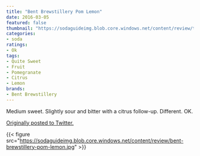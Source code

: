 ```yaml
---
title: "Bent Brewstillery Pom Lemon"
date: 2016-03-05
featured: false
thumbnail: "https://sodaguideimg.blob.core.windows.net/content/review/thumbs/bent-brewstillery-pom-lemon.jpg"
categories:
- soda
ratings:
- Ok
tags:
- Quite Sweet
- Fruit
- Pomegranate
- Citrus
- Lemon
brands:
- Bent Brewstillery
---
```


Medium sweet. Slightly sour and bitter with a citrus follow-up. Different. OK.

[Originally posted to Twitter.](https://twitter.com/Cavorter/status/706303917341089792)

{{< figure src="https://sodaguideimg.blob.core.windows.net/content/review/bent-brewstillery-pom-lemon.jpg" >}}
